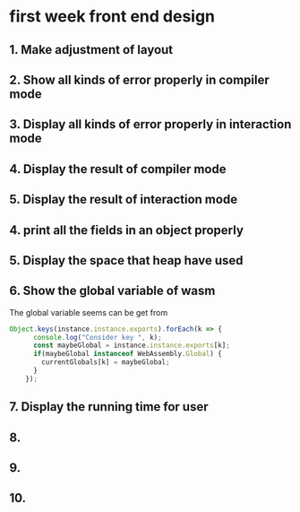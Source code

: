 # first week front end design

## 1. Make adjustment of layout  

## 2. Show all kinds of error properly in compiler mode

## 3. Display all kinds of error properly in interaction mode

## 4. Display the result of compiler mode

## 5. Display the result of interaction mode

## 4. print all the fields in an object properly 

## 5. Display the space that heap have used

## 6. Show the global variable of wasm

The global variable seems can be get from 
```javascript
Object.keys(instance.instance.exports).forEach(k => {
      console.log("Consider key ", k);
      const maybeGlobal = instance.instance.exports[k];
      if(maybeGlobal instanceof WebAssembly.Global) {
        currentGlobals[k] = maybeGlobal;
      }
    });
```

## 7. Display the running time for user

## 8. 

## 9. 

## 10.
